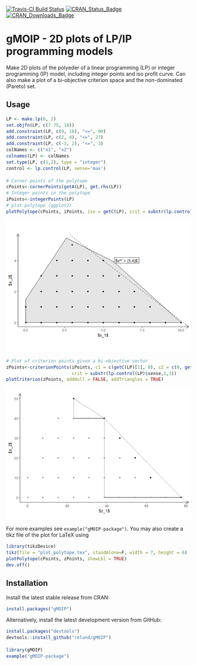 
<!-- README.md is generated from README.Rmd. Please edit that file -->
[![Travis-CI Build Status](https://travis-ci.org/relund/gMOIP.svg?branch=master)](https://travis-ci.org/relund/gMOIP) [![CRAN\_Status\_Badge](http://www.r-pkg.org/badges/version/gMOIP)](https://CRAN.R-project.org/package=gMOIP) [![CRAN\_Downloads\_Badge](http://cranlogs.r-pkg.org/badges/grand-total/gMOIP?color=brightgreen)](http://cranlogs.r-pkg.org/downloads/total/last-month/gMOIP)

gMOIP - 2D plots of LP/IP programming models
============================================

Make 2D plots of the polyeder of a linear programming (LP) or integer programming (IP) model, including integer points and iso profit curve. Can also make a plot of a bi-objective criterion space and the non-dominated (Pareto) set.

Usage
-----

``` r
LP <- make.lp(0, 2)
set.objfn(LP, c(7.75, 10))
add.constraint(LP, c(9, 10), "<=", 90)
add.constraint(LP, c(2, 4), "<=", 27)
add.constraint(LP, c(-3, 2), "<=", 3)
colNames <- c("x1", "x2")
colnames(LP) <- colNames
set.type(LP, c(1,2), type = "integer")
control <- lp.control(LP, sense='max')

# Corner points of the polytope
cPoints<-cornerPoints(getA(LP), get.rhs(LP))
# Integer points in the polytope
iPoints<-integerPoints(LP)
# plot polytope (ggplot2)
plotPolytope(cPoints, iPoints, iso = getC(LP), crit = substr(lp.control(LP)$sense,1,3))
```

![](README-ex-1.png)

``` r
# Plot of criterion points given a bi-objective vector
zPoints<-criterionPoints(iPoints, c1 = c(getC(LP)[1], 0), c2 = c(0, getC(LP)[2]),
                         crit = substr(lp.control(LP)$sense,1,3))
plotCriterion(zPoints, addHull = FALSE, addTriangles = TRUE)
```

![](README-ex-2.png)

For more examples see `example("gMOIP-package")`. You may also create a tikz file of the plot for LaTeX using

``` r
library(tikzDevice)
tikz(file = "plot_polytope.tex", standAlone=F, width = 7, height = 6)
plotPolytope(cPoints, zPoints, showLbl = TRUE)
dev.off()
```

Installation
------------

Install the latest stable release from CRAN:

``` r
install.packages("gMOIP")
```

Alternatively, install the latest development version from GitHub:

``` r
install.packages("devtools")
devtools::install_github("relund/gMOIP")

library(gMOIP)
example("gMOIP-package")
```
